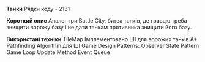 **Танки**
Рядки коду - 2131

**Короткий опис**
Аналог гри Battle City, битва танків, де гравцю треба знищити ворожу базу і не дати танкам противника знищити його базу.

**Використані техніки**
TileMap
Імплементовано ШІ для ворожих танків
A* Pathfinding Algorithm для ШІ
Game Design Patterns:
   Observer
State Pattern
Game Loop
Update Method 
Event Queue
